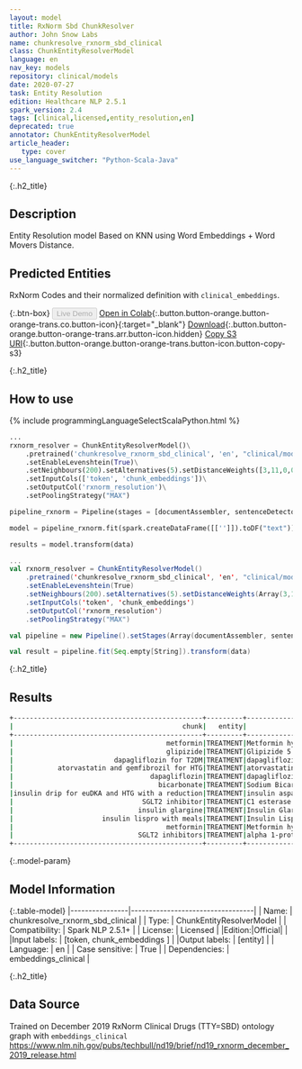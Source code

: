 ```yaml
---
layout: model
title: RxNorm Sbd ChunkResolver
author: John Snow Labs
name: chunkresolve_rxnorm_sbd_clinical
class: ChunkEntityResolverModel
language: en
nav_key: models
repository: clinical/models
date: 2020-07-27
task: Entity Resolution
edition: Healthcare NLP 2.5.1
spark_version: 2.4
tags: [clinical,licensed,entity_resolution,en]
deprecated: true
annotator: ChunkEntityResolverModel
article_header:
   type: cover
use_language_switcher: "Python-Scala-Java"
---
```


{:.h2_title}
## Description
Entity Resolution model Based on KNN using Word Embeddings + Word Movers Distance.

## Predicted Entities
RxNorm Codes and their normalized definition with `clinical_embeddings`.

{:.btn-box}
<button class="button button-orange" disabled>Live Demo</button>
[Open in Colab](https://colab.research.google.com/github/JohnSnowLabs/spark-nlp-workshop/blob/master/tutorials/Certification_Trainings/Healthcare/3.Clinical_Entity_Resolvers.ipynb){:.button.button-orange.button-orange-trans.co.button-icon}{:target="_blank"}
[Download](https://s3.amazonaws.com/auxdata.johnsnowlabs.com/clinical/models/chunkresolve_rxnorm_sbd_clinical_en_2.5.1_2.4_1595813912622.zip){:.button.button-orange.button-orange-trans.arr.button-icon.hidden}
[Copy S3 URI](s3://auxdata.johnsnowlabs.com/clinical/models/chunkresolve_rxnorm_sbd_clinical_en_2.5.1_2.4_1595813912622.zip){:.button.button-orange.button-orange-trans.button-icon.button-copy-s3}

{:.h2_title}
## How to use
<div class="tabs-box" markdown="1">

{% include programmingLanguageSelectScalaPython.html %}

```python
...
rxnorm_resolver = ChunkEntityResolverModel()\
    .pretrained('chunkresolve_rxnorm_sbd_clinical', 'en', "clinical/models")\
    .setEnableLevenshtein(True)\
    .setNeighbours(200).setAlternatives(5).setDistanceWeights([3,11,0,0,0,9])\
    .setInputCols(['token', 'chunk_embeddings'])\
    .setOutputCol('rxnorm_resolution')\
    .setPoolingStrategy("MAX")

pipeline_rxnorm = Pipeline(stages = [documentAssembler, sentenceDetector, tokenizer, stopwords, word_embeddings, clinical_ner, ner_converter, chunk_embeddings, rxnorm_resolver])

model = pipeline_rxnorm.fit(spark.createDataFrame([['']]).toDF("text"))

results = model.transform(data)
```

```scala
...
val rxnorm_resolver = ChunkEntityResolverModel()
    .pretrained('chunkresolve_rxnorm_sbd_clinical', 'en', "clinical/models")
    .setEnableLevenshtein(True)
    .setNeighbours(200).setAlternatives(5).setDistanceWeights(Array(3,11,0,0,0,9))
    .setInputCols('token', 'chunk_embeddings')
    .setOutputCol('rxnorm_resolution')
    .setPoolingStrategy("MAX")

val pipeline = new Pipeline().setStages(Array(documentAssembler, sentenceDetector, tokenizer, stopwords, word_embeddings, clinical_ner, ner_converter, chunk_embeddings, rxnorm_resolver))

val result = pipeline.fit(Seq.empty[String]).transform(data)
```
</div>

{:.h2_title}
## Results

```bash
+-----------------------------------------------+---------+----------------------------------------------------------------------------------------------------+-------+----------+
|                                          chunk|   entity|                                                                                 target_text(rxnorm)|   code|confidence|
+-----------------------------------------------+---------+----------------------------------------------------------------------------------------------------+-------+----------+
|                                      metformin|TREATMENT|Metformin hydrochloride 500 MG Oral Tablet [Glucamet]:::Metformin hydrochloride 850 MG Oral Table...| 105376|    0.2067|
|                                      glipizide|TREATMENT|Glipizide 5 MG Oral Tablet [Minidiab]:::Glipizide 5 MG Oral Tablet [Glucotrol]:::Glipizide 5 MG O...| 105373|    0.2224|
|                         dapagliflozin for T2DM|TREATMENT|dapagliflozin 5 MG / saxagliptin 5 MG Oral Tablet [Qtern]:::dapagliflozin 10 MG / saxagliptin 5 M...|2169276|    0.2532|
|           atorvastatin and gemfibrozil for HTG|TREATMENT|atorvastatin 20 MG / ezetimibe 10 MG Oral Tablet [Liptruzet]:::atorvastatin 40 MG / ezetimibe 10 ...|1422095|    0.2183|
|                                  dapagliflozin|TREATMENT|dapagliflozin 5 MG Oral Tablet [Farxiga]:::dapagliflozin 10 MG Oral Tablet [Farxiga]:::dapagliflo...|1486981|    0.3523|
|                                    bicarbonate|TREATMENT|Sodium Bicarbonate 0.417 MEQ/ML Oral Solution [Desempacho]:::potassium bicarbonate 25 MEQ Efferve...|1305099|    0.2149|
|insulin drip for euDKA and HTG with a reduction|TREATMENT|insulin aspart, human 30 UNT/ML / insulin degludec 70 UNT/ML Pen Injector [Ryzodeg]:::3 ML insuli...|1994318|    0.2124|
|                                SGLT2 inhibitor|TREATMENT|C1 esterase inhibitor (human) 500 UNT Injection [Cinryze]:::alpha 1-proteinase inhibitor, human 1...| 809871|    0.2044|
|                               insulin glargine|TREATMENT|Insulin Glargine 100 UNT/ML Pen Injector [Lantus]:::Insulin Glargine 300 UNT/ML Pen Injector [Tou...|1359856|    0.2265|
|                      insulin lispro with meals|TREATMENT|Insulin Lispro 100 UNT/ML Cartridge [Humalog]:::Insulin Lispro 200 UNT/ML Pen Injector [Humalog]:...|1652648|    0.2469|
|                                      metformin|TREATMENT|Metformin hydrochloride 500 MG Oral Tablet [Glucamet]:::Metformin hydrochloride 850 MG Oral Table...| 105376|    0.2067|
|                               SGLT2 inhibitors|TREATMENT|alpha 1-proteinase inhibitor, human 1 MG Injection [Prolastin]:::C1 esterase inhibitor (human) 50...|1661220|    0.2167|
+-----------------------------------------------+---------+----------------------------------------------------------------------------------------------------+-------+----------+
```

{:.model-param}
## Model Information

{:.table-model}
|----------------|----------------------------------|
| Name:           | chunkresolve_rxnorm_sbd_clinical |
| Type:    | ChunkEntityResolverModel         |
| Compatibility:  | Spark NLP 2.5.1+                            |
| License:        | Licensed                         |
|Edition:|Official|                       |
|Input labels:         | [token, chunk_embeddings ]         |
|Output labels:        | [entity]                           |
| Language:       | en                               |
| Case sensitive: | True                             |
| Dependencies:  | embeddings_clinical              |

{:.h2_title}
## Data Source
Trained on December 2019 RxNorm Clinical Drugs (TTY=SBD) ontology graph with `embeddings_clinical`
https://www.nlm.nih.gov/pubs/techbull/nd19/brief/nd19_rxnorm_december_2019_release.html
